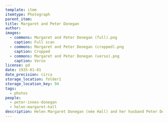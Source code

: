 ```yaml
---
template: item
itemtype: Photograph
parent_item: 
title: Margaret and Peter Donegan
author: 
images:
  - commons: Margaret and Peter Donegan (full).png
    caption: Full scan
  - commons: Margaret and Peter Donegan (cropped).png
    caption: Cropped
  - commons: Margaret and Peter Donegan (verso).png
    caption: Verso
license: pd
date: 1935-01-01
date_precision: circa
storage_location: folder1
storage_location_key: 94
tags:
  - photos
people:
  - peter-innes-donegan
  - helen-margaret-hall
description: Helen Margaret Donegan (née Hall) and her husband Peter Donegan, in the 1930s.
---
```

